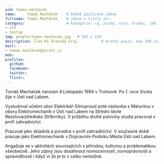 ```yaml
---
uid: tomas.machacek
name:     Tomáš Macháček  	# běžně používáné jméno
fullname: Tomáš Macháček	# jméno s tituly etc.
category:                 	# kategorie: rp, praha, vary, hradec, jmk, senat
- ulk
- zastup
img: people/tomas-machacek.jpg   # 165 x 220
description: Člen KS Ústecký kraj         	# kratký popis, max 160 znaků
mail:
- tomas.machacek@pirati.cz
mob:
profiles:
  github: 
  facebook:
  twitter: 
  flickr: 
---
```


Tomáš Macháček narozen 4.Listopadu 1994 v Trutnově. Po 1. roce života žije v Ústí nad Labem.

Vystudoval učební obor Elektrikář-Silnoproud poté nástavba s Maturitou v oboru Elektromechanik v Ústí nad Labem na Střední škole Resslova(středisko Stříbrníky). V průběhu druhé poloviny studia pracoval v profi zahradnictví.

Pracoval jako skladník a poradce v profi zahradnictví. V současné době pracuje jako Elektromechanik v Dopravním Podniku Města Ústí nad Labem.

Angažuje se v aktivitách souvisejících s přírodou, kulturou a problematikou všeobecně. Jeho zájmy jsou dosáhnout rovnocennosti ,rovnoprávnosti a spravedlnosti i když ví že je to v celku nemožné. 
